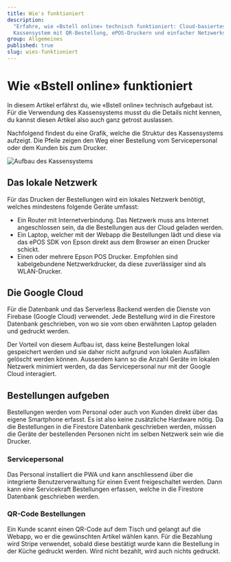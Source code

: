 ```yaml
---
title: Wie's funktioniert
description:
  "Erfahre, wie «Bstell online» technisch funktioniert: Cloud-basiertes
  Kassensystem mit QR-Bestellung, ePOS-Druckern und einfacher Netzwerkstruktur."
group: Allgemeines
published: true
slug: wies-funktioniert
---
```


# Wie «Bstell online» funktioniert

In diesem Artikel erfährst du, wie «Bstell online» technisch aufgebaut ist. Für
die Verwendung des Kassensystems musst du die Details nicht kennen, du kannst
diesen Artikel also auch ganz getrost auslassen.

Nachfolgend findest du eine Grafik, welche die Struktur des Kassensystems
aufzeigt. Die Pfeile zeigen den Weg einer Bestellung vom Servicepersonal oder
dem Kunden bis zum Drucker.

<img src="/docs-assets/overview.svg" alt="Aufbau des Kassensystems" class="shadow-none" />

## Das lokale Netzwerk

Für das Drucken der Bestellungen wird ein lokales Netzwerk benötigt, welches
mindestens folgende Geräte umfasst:

- Ein Router mit Internetverbindung. Das Netzwerk muss ans Internet
  angeschlossen sein, da die Bestellungen aus der Cloud geladen werden.
- Ein Laptop, welcher mit der Webapp die Bestellungen lädt und diese via das
  ePOS SDK von Epson direkt aus dem Browser an einen Drucker schickt.
- Einen oder mehrere Epson POS Drucker. Empfohlen sind kabelgebundene
  Netzwerkdrucker, da diese zuverlässiger sind als WLAN-Drucker.

## Die Google Cloud

Für die Datenbank und das Serverless Backend werden die Dienste von Firebase
(Google Cloud) verwendet. Jede Bestellung wird in die Firestore Datenbank
geschrieben, von wo sie vom oben erwähnten Laptop geladen und gedruckt werden.

Der Vorteil von diesem Aufbau ist, dass keine Bestellungen lokal gespeichert
werden und sie daher nicht aufgrund von lokalen Ausfällen gelöscht werden
können. Ausserdem kann so die Anzahl Geräte im lokalen Netzwerk minimiert
werden, da das Servicepersonal nur mit der Google Cloud interagiert.

## Bestellungen aufgeben

Bestellungen werden vom Personal oder auch von Kunden direkt über das eigene
Smartphone erfasst. Es ist also keine zusätzliche Hardware nötig. Da die
Bestellungen in die Firestore Datenbank geschrieben werden, müssen die Geräte
der bestellenden Personen nicht im selben Netzwerk sein wie die Drucker.

### Servicepersonal

Das Personal installiert die PWA und kann anschliessend über die integrierte
Benutzerverwaltung für einen Event freigeschaltet werden. Dann kann eine
Servicekraft Bestellungen erfassen, welche in die Firestore Datenbank
geschrieben werden.

### QR-Code Bestellungen

Ein Kunde scannt einen QR-Code auf dem Tisch und gelangt auf die Webapp, wo er
die gewünschten Artikel wählen kann. Für die Bezahlung wird Stripe verwendet,
sobald diese bestätigt wurde kann die Bestellung in der Küche gedruckt werden.
Wird nicht bezahlt, wird auch nichts gedruckt.
